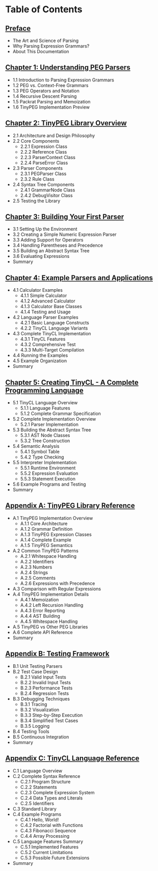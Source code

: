 # Table of Contents

## [Preface](preface.md)
- The Art and Science of Parsing
- Why Parsing Expression Grammars?
- About This Documentation

## [Chapter 1: Understanding PEG Parsers](chapter01_peg_basics.md)
- 1.1 Introduction to Parsing Expression Grammars
- 1.2 PEG vs. Context-Free Grammars
- 1.3 PEG Operators and Notation
- 1.4 Recursive Descent Parsing
- 1.5 Packrat Parsing and Memoization
- 1.6 TinyPEG Implementation Preview

## [Chapter 2: TinyPEG Library Overview](chapter02_library_overview.md)
- 2.1 Architecture and Design Philosophy
- 2.2 Core Components
  - 2.2.1 Expression Class
  - 2.2.2 Reference Class
  - 2.2.3 ParserContext Class
  - 2.2.4 ParseError Class
- 2.3 Parser Components
  - 2.3.1 PEGParser Class
  - 2.3.2 Rule Class
- 2.4 Syntax Tree Components
  - 2.4.1 GrammarNode Class
  - 2.4.2 DebugVisitor Class
- 2.5 Testing the Library

## [Chapter 3: Building Your First Parser](chapter03_building_parsers.md)
- 3.1 Setting Up the Environment
- 3.2 Creating a Simple Numeric Expression Parser
- 3.3 Adding Support for Operators
- 3.4 Handling Parentheses and Precedence
- 3.5 Building an Abstract Syntax Tree
- 3.6 Evaluating Expressions
- Summary

## [Chapter 4: Example Parsers and Applications](chapter04_examples.md)
- 4.1 Calculator Examples
  - 4.1.1 Simple Calculator
  - 4.1.2 Advanced Calculator
  - 4.1.3 Calculator Base Classes
  - 4.1.4 Testing and Usage
- 4.2 Language Parser Examples
  - 4.2.1 Basic Language Constructs
  - 4.2.2 TinyCL Language Variants
- 4.3 Complete TinyCL Implementation
  - 4.3.1 TinyCL Features
  - 4.3.2 Comprehensive Test
  - 4.3.3 Multi-Target Compilation
- 4.4 Running the Examples
- 4.5 Example Organization
- Summary

## [Chapter 5: Creating TinyCL - A Complete Programming Language](chapter05_tiny_language.md)
- 5.1 TinyCL Language Overview
  - 5.1.1 Language Features
  - 5.1.2 Complete Grammar Specification
- 5.2 Complete Implementation Overview
  - 5.2.1 Parser Implementation
- 5.3 Building the Abstract Syntax Tree
  - 5.3.1 AST Node Classes
  - 5.3.2 Tree Construction
- 5.4 Semantic Analysis
  - 5.4.1 Symbol Table
  - 5.4.2 Type Checking
- 5.5 Interpreter Implementation
  - 5.5.1 Runtime Environment
  - 5.5.2 Expression Evaluation
  - 5.5.3 Statement Execution
- 5.6 Example Programs and Testing
- Summary

## [Appendix A: TinyPEG Library Reference](appendix_a_peg_reference.md)
- A.1 TinyPEG Implementation Overview
  - A.1.1 Core Architecture
  - A.1.2 Grammar Definition
  - A.1.3 TinyPEG Expression Classes
  - A.1.4 Complete Example
  - A.1.5 TinyPEG Semantics
- A.2 Common TinyPEG Patterns
  - A.2.1 Whitespace Handling
  - A.2.2 Identifiers
  - A.2.3 Numbers
  - A.2.4 Strings
  - A.2.5 Comments
  - A.2.6 Expressions with Precedence
- A.3 Comparison with Regular Expressions
- A.4 TinyPEG Implementation Details
  - A.4.1 Memoization
  - A.4.2 Left Recursion Handling
  - A.4.3 Error Reporting
  - A.4.4 AST Building
  - A.4.5 Whitespace Handling
- A.5 TinyPEG vs Other PEG Libraries
- A.6 Complete API Reference
- Summary

## [Appendix B: Testing Framework](appendix_b_testing.md)
- B.1 Unit Testing Parsers
- B.2 Test Case Design
  - B.2.1 Valid Input Tests
  - B.2.2 Invalid Input Tests
  - B.2.3 Performance Tests
  - B.2.4 Regression Tests
- B.3 Debugging Techniques
  - B.3.1 Tracing
  - B.3.2 Visualization
  - B.3.3 Step-by-Step Execution
  - B.3.4 Simplified Test Cases
  - B.3.5 Logging
- B.4 Testing Tools
- B.5 Continuous Integration
- Summary

## [Appendix C: TinyCL Language Reference](appendix_c_tinycl_reference.md)
- C.1 Language Overview
- C.2 Complete Syntax Reference
  - C.2.1 Program Structure
  - C.2.2 Statements
  - C.2.3 Complete Expression System
  - C.2.4 Data Types and Literals
  - C.2.5 Identifiers
- C.3 Standard Library
- C.4 Example Programs
  - C.4.1 Hello, World!
  - C.4.2 Factorial with Functions
  - C.4.3 Fibonacci Sequence
  - C.4.4 Array Processing
- C.5 Language Features Summary
  - C.5.1 Implemented Features
  - C.5.2 Current Limitations
  - C.5.3 Possible Future Extensions
- Summary